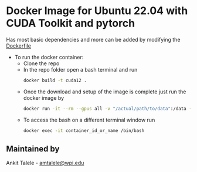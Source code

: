 # Docker Image for Ubuntu 22.04 with CUDA Toolkit and pytorch 
Has most basic dependencies and more can be added by modifying the [Dockerfile](Dockerfile)

- To run the docker container:
	- Clone the repo
  - In the repo folder open a bash terminal and run
    ```bash
    docker build -t cuda12 .
    ```
  - Once the download and setup of the image is complete just run the docker image by
    ```bash
    docker run -it --rm --gpus all -v "/actual/path/to/data":/data --name name_of_the_container -e DISPLAY=$DISPLAY -v /tmp/.X11-unix:/tmp/.X11-unix cuda12 bash
    ```
  - To access the bash on a different terminal window run
    ```bash
    docker exec -it container_id_or_name /bin/bash
    ``` 

## Maintained by
Ankit Talele - amtalele@wpi.edu
